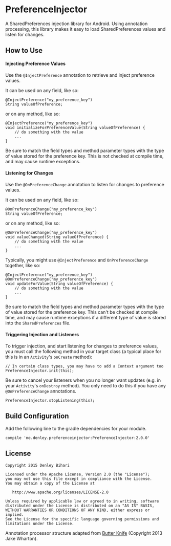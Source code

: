 # PreferenceInjector
A SharedPreferences injection library for Android. Using annotation processing, this library makes it easy to load SharedPreferences values and listen for changes.


How to Use
-------

#### Injecting Preference Values
Use the `@InjectPreference` annotation to retrieve and inject preference values.

It can be used on any field, like so:
```
@InjectPreference("my_preference_key")
String valueOfPreference;
```

or on any method, like so:
```
@InjectPreference("my_preference_key")
void initializeForPreferenceValue(String valueOfPreference) {
    // do something with the value
    ...
}
```

Be sure to match the field types and method parameter types with the type of value stored for the preference key. This is not checked at compile time, and may cause runtime exceptions.

#### Listening for Changes
Use the `@OnPreferenceChange` annotation to listen for changes to preference values.

It can be used on any field, like so:
```
@OnPreferenceChange("my_preference_key")
String valueOfPreference;
```

or on any method, like so:
```
@OnPreferenceChange("my_preference_key")
void valueChanged(String valueOfPreference) {
    // do something with the value
    ...
}
```

Typically, you might use `@InjectPreference` and `OnPreferenceChange` together, like so:
```
@InjectPreference("my_preference_key")
@OnPreferenceChange("my_preference_key")
void updateForValue(String valueOfPreference) {
    // do something with the value
    ...
}
```


Be sure to match the field types and method parameter types with the type of value stored for the preference key. This can't be checked at compile time, and may cause runtime exceptions if a different type of value is stored into the `SharedPreferences` file.

#### Triggering Injection and Listeners
To trigger injection, and start listening for changes to preference values, you must call the following method in your target class (a typical place for this is in an `Activity`'s `onCreate` method):
```
// In certain class types, you may have to add a Context argument too
PreferenceInjector.init(this);
```

Be sure to cancel your listeners when you no longer want updates (e.g. in your `Activity`'s `onDestroy` method). You only need to do this if you have any `@OnPreferenceChange` annotations.
```
PreferenceInjector.stopListening(this);
```


Build Configuration
--------

Add the following line to the gradle dependencies for your module.
```
compile 'me.denley.preferenceinjector:PreferenceInjector:2.0.0'
```

License
-------

    Copyright 2015 Denley Bihari

    Licensed under the Apache License, Version 2.0 (the "License");
    you may not use this file except in compliance with the License.
    You may obtain a copy of the License at

       http://www.apache.org/licenses/LICENSE-2.0

    Unless required by applicable law or agreed to in writing, software
    distributed under the License is distributed on an "AS IS" BASIS,
    WITHOUT WARRANTIES OR CONDITIONS OF ANY KIND, either express or implied.
    See the License for the specific language governing permissions and
    limitations under the License.

Annotation processor structure adapted from [Butter Knife](https://github.com/JakeWharton/butterknife) (Copyright 2013 Jake Wharton).